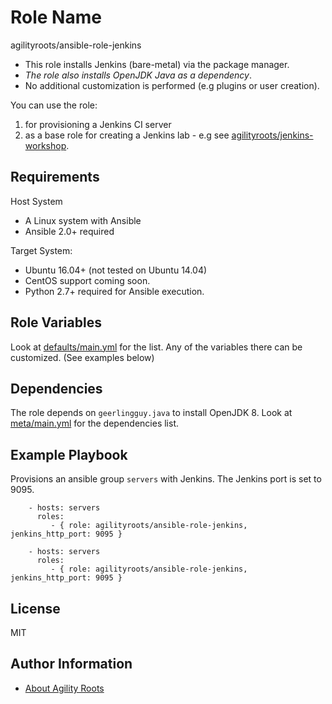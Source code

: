 Role Name
=========
agilityroots/ansible-role-jenkins

* This role installs Jenkins (bare-metal) via the package manager.
* *The role also installs OpenJDK Java as a dependency*.
* No additional customization is performed (e.g plugins or user creation).

You can use the role:
1. for provisioning a Jenkins CI server
1. as a base role for creating a Jenkins lab - e.g see [agilityroots/jenkins-workshop](http://github.com/agilityroots/jenkins-workshop).

Requirements
------------

Host System

* A Linux system with Ansible
* Ansible 2.0+ required

Target System:

* Ubuntu 16.04+ (not tested on Ubuntu 14.04)
* CentOS support coming soon.
* Python 2.7+ required for Ansible execution.

Role Variables
--------------

Look at [defaults/main.yml](defaults/main.yml) for the list. Any of the variables there can be customized. (See examples below)

Dependencies
------------

The role depends on `geerlingguy.java` to install OpenJDK 8. Look at [meta/main.yml](meta/main.yml) for the dependencies list.

Example Playbook
----------------

Provisions an ansible group `servers` with Jenkins. The Jenkins port is set to 9095.

```
    - hosts: servers
      roles:
         - { role: agilityroots/ansible-role-jenkins, jenkins_http_port: 9095 }
```

```
    - hosts: servers
      roles:
         - { role: agilityroots/ansible-role-jenkins, jenkins_http_port: 9095 }
```


License
-------

MIT

Author Information
------------------

* [About Agility Roots](http://www.agilityroots.com)
